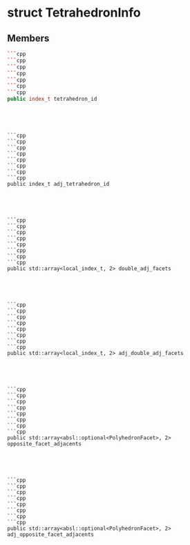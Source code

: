 # struct TetrahedronInfo


## Members

```cpp
```cpp
```cpp
```cpp
```cpp
```cpp
```cpp
```cpp
public index_t tetrahedron_id
```
```
```
```
```
```
```
```

```cpp
```cpp
```cpp
```cpp
```cpp
```cpp
```cpp
```cpp
public index_t adj_tetrahedron_id
```
```
```
```
```
```
```
```

```cpp
```cpp
```cpp
```cpp
```cpp
```cpp
```cpp
```cpp
public std::array<local_index_t, 2> double_adj_facets
```
```
```
```
```
```
```
```

```cpp
```cpp
```cpp
```cpp
```cpp
```cpp
```cpp
```cpp
public std::array<local_index_t, 2> adj_double_adj_facets
```
```
```
```
```
```
```
```

```cpp
```cpp
```cpp
```cpp
```cpp
```cpp
```cpp
```cpp
public std::array<absl::optional<PolyhedronFacet>, 2> opposite_facet_adjacents
```
```
```
```
```
```
```
```

```cpp
```cpp
```cpp
```cpp
```cpp
```cpp
```cpp
```cpp
public std::array<absl::optional<PolyhedronFacet>, 2> adj_opposite_facet_adjacents
```
```
```
```
```
```
```
```



